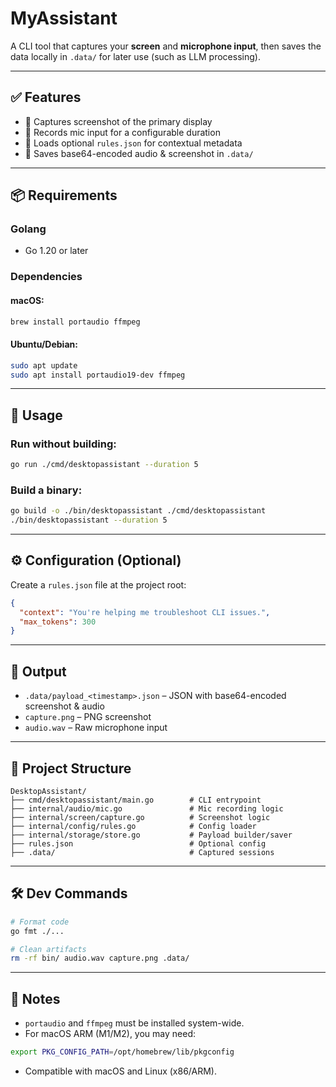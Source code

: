 # MyAssistant

A CLI tool that captures your **screen** and **microphone input**, then saves the data locally in `.data/` for later use (such as LLM processing).

---

## ✅ Features

* 📸 Captures screenshot of the primary display
* 🎤 Records mic input for a configurable duration
* 🧠 Loads optional `rules.json` for contextual metadata
* 💾 Saves base64-encoded audio & screenshot in `.data/`

---

## 📦 Requirements

### Golang

* Go 1.20 or later

### Dependencies

#### macOS:

```bash
brew install portaudio ffmpeg
```

#### Ubuntu/Debian:

```bash
sudo apt update
sudo apt install portaudio19-dev ffmpeg
```

---

## 🚀 Usage

### Run without building:

```bash
go run ./cmd/desktopassistant --duration 5
```

### Build a binary:

```bash
go build -o ./bin/desktopassistant ./cmd/desktopassistant
./bin/desktopassistant --duration 5
```

---

## ⚙️ Configuration (Optional)

Create a `rules.json` file at the project root:

```json
{
  "context": "You're helping me troubleshoot CLI issues.",
  "max_tokens": 300
}
```

---

## 📁 Output

* `.data/payload_<timestamp>.json` – JSON with base64-encoded screenshot & audio
* `capture.png` – PNG screenshot
* `audio.wav` – Raw microphone input

---

## 🧱 Project Structure

```
DesktopAssistant/
├── cmd/desktopassistant/main.go        # CLI entrypoint
├── internal/audio/mic.go               # Mic recording logic
├── internal/screen/capture.go          # Screenshot logic
├── internal/config/rules.go            # Config loader
├── internal/storage/store.go           # Payload builder/saver
├── rules.json                          # Optional config
├── .data/                              # Captured sessions
```

---

## 🛠 Dev Commands

```bash
# Format code
go fmt ./...

# Clean artifacts
rm -rf bin/ audio.wav capture.png .data/
```

---

## 📌 Notes

* `portaudio` and `ffmpeg` must be installed system-wide.
* For macOS ARM (M1/M2), you may need:

```bash
export PKG_CONFIG_PATH=/opt/homebrew/lib/pkgconfig
```

* Compatible with macOS and Linux (x86/ARM).
